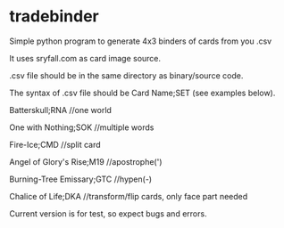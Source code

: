 # tradebinder
Simple python program to generate 4x3 binders of cards from you .csv


It uses sryfall.com as card image source.

.csv file should be in the same directory as binary/source code.


The syntax of .csv file should be Card Name;SET (see examples below).

Batterskull;RNA //one world

One with Nothing;SOK //multiple words

Fire-Ice;CMD //split card

Angel of Glory's Rise;M19 //apostrophe(')

Burning-Tree Emissary;GTC //hypen(-)

Chalice of Life;DKA //transform/flip cards, only face part needed


Current version is for test, so expect bugs and errors.
